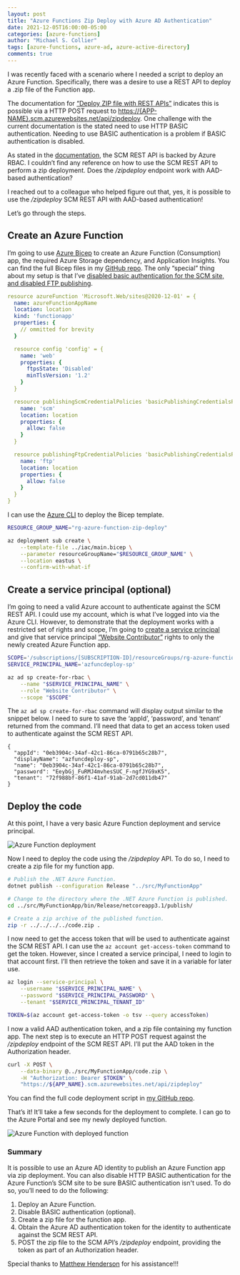 ```yaml
---
layout: post
title: "Azure Functions Zip Deploy with Azure AD Authentication"
date: 2021-12-05T16:00:00-05:00
categories: [azure-functions]
author: "Michael S. Collier"
tags: [azure-functions, azure-ad, azure-active-directory]
comments: true
---
```


I was recently faced with a scenario where I needed a script to deploy an Azure Function.  Specifically, there was a desire to use a REST API to deploy a .zip file of the Function app.

The documentation for [“Deploy ZIP file with REST APIs”](https://docs.microsoft.com/azure/azure-functions/deployment-zip-push#rest) indicates this is possible via a HTTP POST request to <https://{APP-NAME}.scm.azurewebsites.net/api/zipdeploy>.  One challenge with the current documentation is the stated need to use HTTP BASIC authentication.  Needing to use BASIC authentication is a problem if BASIC authentication is disabled.

As stated in the [documentation](https://docs.microsoft.com/azure/app-service/deploy-configure-credentials?tabs=cli#disable-access-to-the-api), the SCM REST API is backed by Azure RBAC.  I couldn’t find any reference on how to use the SCM REST API to perform a zip deployment. Does the _/zipdeploy_ endpoint work with AAD-based authentication?

I reached out to a colleague who helped figure out that, yes, it is possible to use the _/zipdeploy_ SCM REST API with AAD-based authentication!

Let’s go through the steps.

## Create an Azure Function

I’m going to use [Azure Bicep](https://docs.microsoft.com/azure/azure-resource-manager/bicep/) to create an Azure Function (Consumption) app, the required Azure Storage dependency, and Application Insights.  You can find the full Bicep files in my [GitHub repo](https://github.com/mcollier/azure-functions-zip-deploy-aad/blob/main/iac/main.bicep).  The only “special” thing about my setup is that I’ve [disabled basic authentication for the SCM site, and disabled FTP publishing](https://docs.microsoft.com/azure/app-service/deploy-configure-credentials?tabs=cli#disable-basic-authentication).

```yml
resource azureFunction 'Microsoft.Web/sites@2020-12-01' = {
  name: azureFunctionAppName
  location: location
  kind: 'functionapp'
  properties: {
    // ommitted for brevity
  }

  resource config 'config' = {
    name: 'web'
    properties: {
      ftpsState: 'Disabled'
      minTlsVersion: '1.2'
    }
  }

  resource publishingScmCredentialPolicies 'basicPublishingCredentialsPolicies' = {
    name: 'scm'
    location: location
    properties: {
      allow: false
    }
  }

  resource publishingFtpCredentialPolicies 'basicPublishingCredentialsPolicies' = {
    name: 'ftp'
    location: location
    properties: {
      allow: false
    }
  }
}

```

I can use the [Azure CLI](https://docs.microsoft.com/cli/azure/) to deploy the Bicep template.

```bash
RESOURCE_GROUP_NAME="rg-azure-function-zip-deploy"

az deployment sub create \
    --template-file ../iac/main.bicep \
    --parameter resourceGroupName="$RESOURCE_GROUP_NAME" \
    --location eastus \
    --confirm-with-what-if
```

## Create a service principal (optional)

I’m going to need a valid Azure account to authenticate against the SCM REST API.  I could use my account, which is what I’ve logged into via the Azure CLI. However, to demonstrate that the deployment works with a restricted set of rights and scope, I’m going to [create a service principal](https://docs.microsoft.com/cli/azure/create-an-azure-service-principal-azure-cl) and give that service principal [“Website Contributor”](https://docs.microsoft.com/azure/role-based-access-control/built-in-roles#website-contributor) rights to only the newly created Azure Function app.

```bash
SCOPE='/subscriptions/[SUBSCRIPTION-ID]/resourceGroups/rg-azure-function-zip-deploy/providers/Microsoft.Web/sites/[FUNCTION-APP-NAME]'
SERVICE_PRINCIPAL_NAME='azfuncdeploy-sp'

az ad sp create-for-rbac \
    --name "$SERVICE_PRINCIPAL_NAME" \
    --role "Website Contributor" \
    --scope "$SCOPE"
```

The `az ad sp create-for-rbac` command will display output similar to the snippet below.  I need to sure to save the ‘appId’, ‘password’, and ‘tenant’ returned from the command.  I’ll need that data to get an access token used to authenticate against the SCM REST API.

```text
{
  "appId": "0eb3904c-34af-42c1-86ca-0791b65c28b7",
  "displayName": "azfuncdeploy-sp",
  "name": "0eb3904c-34af-42c1-86ca-0791b65c28b7",
  "password": "EeybGj_FuRMJ4mvhesSUC_F-ngfJYG9xK5",
  "tenant": "72f988bf-86f1-41af-91ab-2d7cd011db47"
}
```

## Deploy the code

At this point, I have a very basic Azure Function deployment and service principal.

![Azure Function deployment](../../images/azure-functions-zip-deploy-aad-auth/deployed-resources.png)

Now I need to deploy the code using the _/zipdeploy_ API.  To do so, I need to create a zip file for my function app.

```bash
# Publish the .NET Azure Function.
dotnet publish --configuration Release "../src/MyFunctionApp"

# Change to the directory where the .NET Azure Function is published.
cd ../src/MyFunctionApp/bin/Release/netcoreapp3.1/publish/ 

# Create a zip archive of the published function.
zip -r ../../../../code.zip .
```

I now need to get the access token that will be used to authenticate against the SCM REST API.  I can use the `az account get-access-token` command to get the token.  However, since I created a service principal, I need to login to that account first.  I’ll then retrieve the token and save it in a variable for later use.

```bash
az login --service-principal \
    --username "$SERVICE_PRINCIPAL_NAME" \
    --password "$SERVICE_PRINCIPAL_PASSWORD" \
    --tenant "$SERVICE_PRINCIPAL_TENANT_ID"

TOKEN=$(az account get-access-token -o tsv --query accessToken)
```

I now a valid AAD authentication token, and a zip file containing my function app.  The next step is to execute an HTTP POST request against the _/zipdeploy_ endpoint of the SCM REST API.  I’ll put the AAD token in the Authorization header.

```bash
curl -X POST \
    --data-binary @../src/MyFunctionApp/code.zip \
    -H "Authorization: Bearer $TOKEN" \
    "https://${APP_NAME}.scm.azurewebsites.net/api/zipdeploy"
```

You can find the full code deployment script in [my GitHub repo](https://github.com/mcollier/azure-functions-zip-deploy-aad/blob/main/scripts/deploy-code.sh).

That’s it!  It’ll take a few seconds for the deployment to complete.  I can go to the Azure Portal and see my newly deployed function.

![Azure Function with deployed function](../../images/azure-functions-zip-deploy-aad-auth/deployed-azure-function.png)

### Summary

It is possible to use an Azure AD identity to publish an Azure Function app via zip deployment.  You can also disable HTTP BASIC authentication for the Azure Function’s SCM site to be sure BASIC authentication isn't used.  To do so, you’ll need to do the following:

1. Deploy an Azure Function.
1. Disable BASIC authentication (optional).
1. Create a zip file for the function app.
1. Obtain the Azure AD authentication token for the identity to authenticate against the SCM REST API.
1. POST the zip file to the SCM API’s _/zipdeploy_ endpoint, providing the token as part of an Authorization header.

Special thanks to [Matthew Henderson](https://twitter.com/mattchenderson) for his assistance!!!

